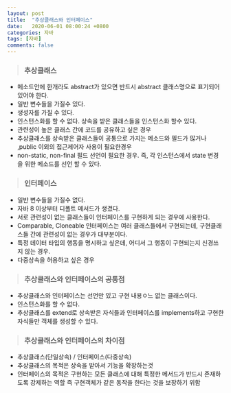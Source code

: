 ```yaml
---
layout: post
title:  "추상클래스와 인터페이스"
date:   2020-06-01 08:00:24 +0800
categories: 자바
tags: [자바]
comments: false
---
```



> ### 추상클래스

- 메소드안에 한개라도 abstract가 있으면 반드시 abstract 클래스명으로 표기되어 있어야 한다.
- 일반 변수들을 가질수 있다.
- 생성자를 가질 수 있다.
- 인스턴스화를 할 수 없다. 상속을 받은 클래스들을 인스턴스화 할수 있다.
- 관련성이 높은 클래스 간에 코드를 공유하고 싶은 경우
- 추상클래스를 상속받은 클래스들이 공통으로 가지는 메소드와 필드가 많거나 ,public 이외의 접근제어자 사용이 필요한경우
- non-static, non-final 필드 선언이 필요한 경우. 즉, 각 인스턴스에서 state 변경을 위한 메소드를 선언 할 수 있다.



> ### 인터페이스

- 일반 변수들을 가질수 없다.
- 자바 8 이상부터 디폴트 메서드가 생겼다.
- 서로 관련성이 없는 클래스들이 인터페이스를 구현하게 되는 경우에 사용한다.
- Comparable, Cloneable 인터페이스는 여러 클래스들에서 구현되는데, 구현클래스들 간에 관련성이 없는 경우가 대부분이다.
- 특정 데이터 타입의 행동을 명시하고 싶은데, 어디서 그 행동이 구현되는지 신경쓰지 않는 경우.
- 다중상속을 허용하고 싶은 경우



> ### 추상클래스와 인터페이스의 공통점

- 추상클래스와 인터페이스는 선언만 있고 구현 내용ㅇ느 없는 클래스이다.
- 인스턴스화를 할 수 없다.
- 추상클래스를 extend로 상속받은 자식들과 인터페이스를 implements하고 구현한 자식들만 객체를 생성할 수 있다.



> ### 추상클래스와 인터페이스의 차이점

- 추상클래스(단일상속) / 인터페이스(다중상속)
- 추상클래스의 목적은 상속을 받아서 기능을 확장하는것
- 인터페이스의 목적은 구현하는 모든 클래스에 대해 특정한 메서드가 반드시 존재하도록 강제하는 역할 즉 구현객체가 같은 동작을 한다는 것을 보장하기 위함


